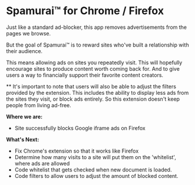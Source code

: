 # Spamurai™ for Chrome / Firefox

Just like a standard ad-blocker, this app removes advertisements from the pages we browse. 

But the goal of Spamurai™ is to reward sites who've built a relationship with their audience. 

This means allowing ads on sites you repeatedly visit. This will hopefully
encourage sites to produce content worth coming back for. And to give users a way to financially 
support their favorite content creators.

** It's important to note that users will also be able to adjust the filters provided by the extension. This includes 
the ability to display less ads from the sites they visit, or block ads entirely. So this extension doesn't keep 
people from living ad-free.

**Where we are:**
- Site successfully blocks Google iframe ads on Firefox

**What's Next:**
- Fix Chrome's extension so that it works like Firefox
- Determine how many visits to a site will put them on the 'whitelist', where ads are allowed
- Code whitelist that gets checked when new document is loaded.
- Code filters to allow users to adjust the amount of blocked content.
